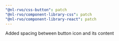 ```yaml
---
"@nl-rvo/css-button": patch
"@nl-rvo/component-library-css": patch
"@nl-rvo/component-library-react": patch
---
```


Added spacing between button icon and its content
